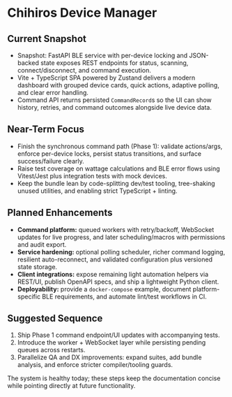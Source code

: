 # Chihiros Device Manager

## Current Snapshot
- Snapshot: FastAPI BLE service with per-device locking and JSON-backed state exposes REST endpoints for status, scanning, connect/disconnect, and command execution.
- Vite + TypeScript SPA powered by Zustand delivers a modern dashboard with grouped device cards, quick actions, adaptive polling, and clear error handling.
- Command API returns persisted `CommandRecord`s so the UI can show history, retries, and command outcomes alongside live device data.

## Near-Term Focus
- Finish the synchronous command path (Phase 1): validate actions/args, enforce per-device locks, persist status transitions, and surface success/failure clearly.
- Raise test coverage on wattage calculations and BLE error flows using Vitest/Jest plus integration tests with mock devices.
- Keep the bundle lean by code-splitting dev/test tooling, tree-shaking unused utilities, and enabling strict TypeScript + linting.

## Planned Enhancements
- **Command platform:** queued workers with retry/backoff, WebSocket updates for live progress, and later scheduling/macros with permissions and audit export.
- **Service hardening:** optional polling scheduler, richer command logging, resilient auto-reconnect, and validated configuration plus versioned state storage.
- **Client integrations:** expose remaining light automation helpers via REST/UI, publish OpenAPI specs, and ship a lightweight Python client.
- **Deployability:** provide a `docker-compose` example, document platform-specific BLE requirements, and automate lint/test workflows in CI.

## Suggested Sequence
1. Ship Phase 1 command endpoint/UI updates with accompanying tests.
2. Introduce the worker + WebSocket layer while persisting pending queues across restarts.
3. Parallelize QA and DX improvements: expand suites, add bundle analysis, and enforce stricter compiler/tooling guards.

The system is healthy today; these steps keep the documentation concise while pointing directly at future functionality.
